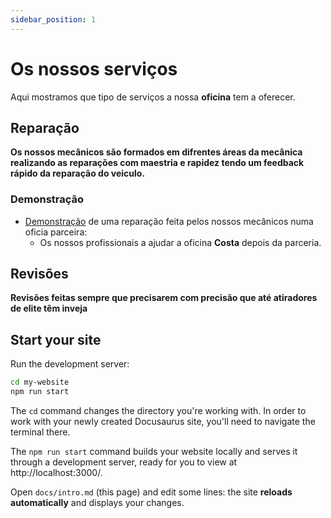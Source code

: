 ```yaml
---
sidebar_position: 1
---
```


# Os nossos serviços

Aqui mostramos que tipo de serviços a nossa **oficina** tem a oferecer.

## Reparação

**Os nossos mecânicos são formados em difrentes áreas da mecânica realizando as reparações com maestria e rapidez tendo um feedback rápido da reparação do veiculo.**


### Demonstração

- [Demonstração](https://www.youtube.com/watch?v=x7vnNAe3wgM) de uma reparação feita pelos nossos mecânicos numa oficia parceira:
  - Os nossos profissionais a ajudar a oficina **Costa** depois da parceria.

## Revisões

**Revisões feitas sempre que precisarem com precisão que até atiradores de elite têm inveja**

## Start your site

Run the development server:

```bash
cd my-website
npm run start
```

The `cd` command changes the directory you're working with. In order to work with your newly created Docusaurus site, you'll need to navigate the terminal there.

The `npm run start` command builds your website locally and serves it through a development server, ready for you to view at http://localhost:3000/.

Open `docs/intro.md` (this page) and edit some lines: the site **reloads automatically** and displays your changes.
